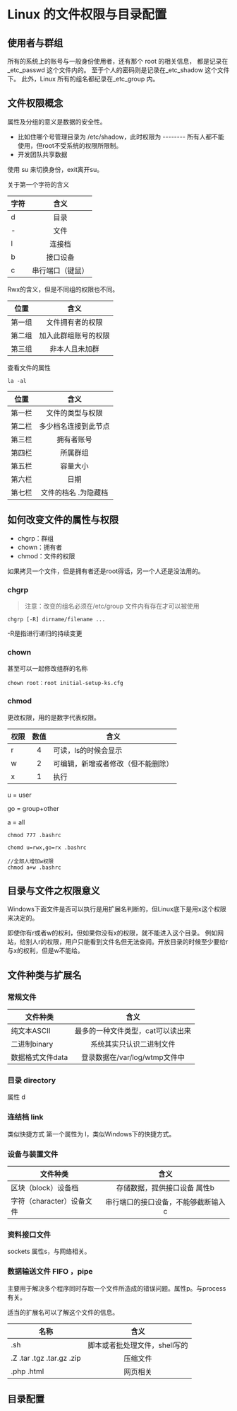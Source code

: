 # Linux 的文件权限与目录配置
## 使用者与群组
所有的系统上的账号与一般身份使用者，还有那个 root 的相关信息， 都是记录在_etc_passwd 这个文件内的。 至于个人的密码则是记录在_etc_shadow 这个文件下。 此外，Linux 所有的组名都纪录在_etc_group 内。

## 文件权限概念
属性及分组的意义是数据的安全性。
- 比如住哪个号管理目录为 /etc/shadow，此时权限为 -------- 所有人都不能使用，但root不受系统的权限所限制。
- 开发团队共享数据

使用 su 来切换身份，exit离开su。

关于第一个字符的含义

|字符    | 含义   |
| ------------- |:-------------:|
|d  		|目录				|
|-   		|文件				|
|l		|连接档				|
|b 		|接口设备			|
|c    		|串行端口（键鼠）	|

Rwx的含义，但是不同组的权限也不同。

|位置    | 含义   |
| ------------- |:-------------:|
|第一组	|文件拥有者的权限		|
|第二组	|加入此群组账号的权限	|
|第三组	|非本人且未加群			|

查看文件的属性
```
la -al
```
|位置    | 含义   |
| ------------- |:-------------:|
|第一栏	|文件的类型与权限		    |
|第二栏	|多少档名连接到此节点  |
|第三栏	|拥有者账号			|
|第四栏	|所属群组			|
|第五栏	|容量大小			|
|第六栏	|日期			   |
|第七栏	|文件的档名	.为隐藏档	   |

## 如何改变文件的属性与权限
- chgrp：群组
- chown：拥有者
- chmod：文件的权限

如果拷贝一个文件，但是拥有者还是root得话，另一个人还是没法用的。
### chgrp
> 注意：改变的组名必须在/etc/group 文件内有存在才可以被使用

```
chgrp [-R] dirname/filename ...
```
-R是指进行递归的持续变更

### chown
甚至可以一起修改组群的名称
```
chown root：root initial-setup-ks.cfg
```

### chmod
更改权限，用的是数字代表权限。

|权限    | 数值   |含义|
| ------------- |:-------------:| ------------- |
|r	 |4  |可读，ls的时候会显示
|w	 |2  |可编辑，新增或者修改（但不能删除）
|x	 |1  |执行

u = user

go = group+other

a = all

```
chmod 777 .bashrc

chomd u=rwx,go=rx .bashrc

//全部人增加w权限
chmod a+w .bashrc
```

## 目录与文件之权限意义
Windows下面文件是否可以执行是用扩展名判断的，但Linux底下是用x这个权限来决定的。

即使你有r或者w的权利，但如果你没有x的权限，就不能进入这个目录。
例如网站，给别人r的权限，用户只能看到文件名但无法查阅。开放目录的时候至少要给r与x的权利，但是w不能给。


## 文件种类与扩展名

### 常规文件
|文件种类    | 含义   |
| ------------- |:-------------:|
|纯文本ASCII    |最多的一种文件类型，cat可以读出来   |
|二进制binary    |系统其实只认识二进制文件   |
|数据格式文件data    |登录数据在/var/log/wtmp文件中|

### 目录 directory
属性 d

### 连结档 link
类似快捷方式 第一个属性为 l，类似Windows下的快捷方式。

### 设备与装置文件
|文件种类    | 含义   |
| ------------- |:-------------:|
|区块（block）设备档 |存储数据，提供接口设备 属性b|
|字符（character）设备文件    |串行端口的接口设备，不能够截断输入 c  |

### 资料接口文件
sockets 属性s，与网络相关。

### 数据输送文件 FIFO ，pipe
主要用于解决多个程序同时存取一个文件所造成的错误问题。属性p。与process有关。

适当的扩展名可以了解这个文件的信息。

|名称    | 含义   |
| ------------- |:-------------:|
|.sh    |脚本或者批处理文件，shell写的|
|.Z .tar .tgz .tar.gz .zip    |压缩文件   |
|.php .html    |网页相关|


## 目录配置
